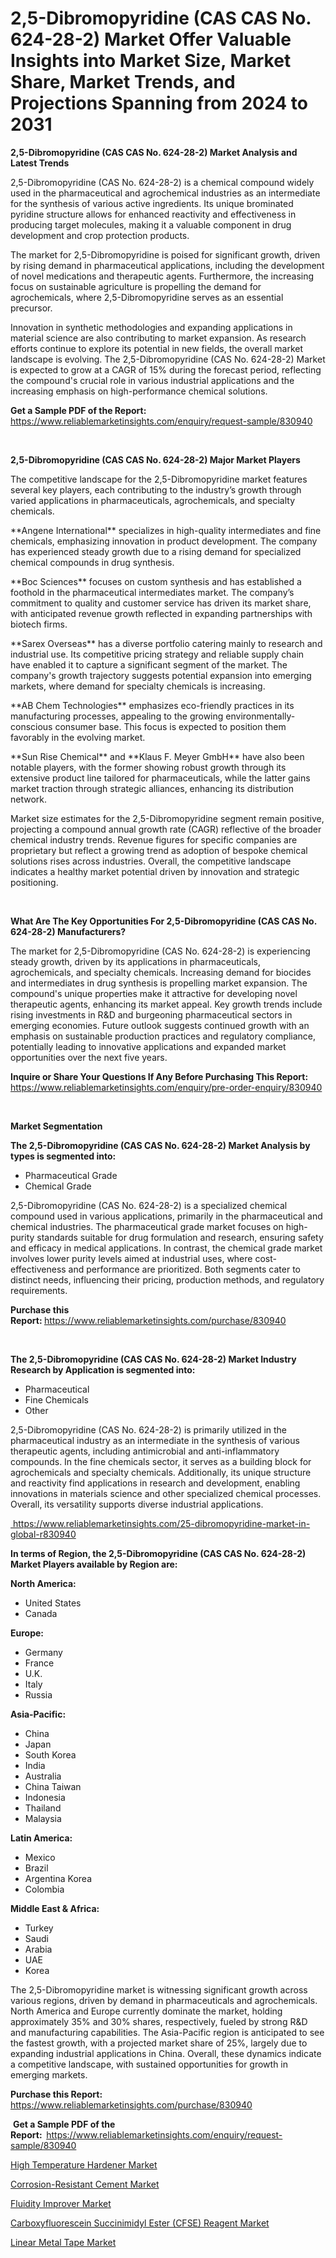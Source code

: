 <p><h1>2,5-Dibromopyridine (CAS CAS No. 624-28-2) Market Offer Valuable Insights into Market Size, Market Share, Market Trends, and Projections Spanning from 2024 to 2031</h1></p><p><strong>2,5-Dibromopyridine (CAS CAS No. 624-28-2) Market Analysis and Latest Trends</strong></p>
<p><p>2,5-Dibromopyridine (CAS No. 624-28-2) is a chemical compound widely used in the pharmaceutical and agrochemical industries as an intermediate for the synthesis of various active ingredients. Its unique brominated pyridine structure allows for enhanced reactivity and effectiveness in producing target molecules, making it a valuable component in drug development and crop protection products.</p><p>The market for 2,5-Dibromopyridine is poised for significant growth, driven by rising demand in pharmaceutical applications, including the development of novel medications and therapeutic agents. Furthermore, the increasing focus on sustainable agriculture is propelling the demand for agrochemicals, where 2,5-Dibromopyridine serves as an essential precursor.</p><p>Innovation in synthetic methodologies and expanding applications in material science are also contributing to market expansion. As research efforts continue to explore its potential in new fields, the overall market landscape is evolving. The 2,5-Dibromopyridine (CAS No. 624-28-2) Market is expected to grow at a CAGR of 15% during the forecast period, reflecting the compound's crucial role in various industrial applications and the increasing emphasis on high-performance chemical solutions.</p></p>
<p><strong>Get a Sample PDF of the Report:&nbsp;</strong> <a href="https://www.reliablemarketinsights.com/enquiry/request-sample/830940?utm_campaign=1288&utm_medium=2&utm_source=Github&utm_content=ia&utm_term=13102024&utm_id=25-dibromopyridine-cas-cas-no-624-28-2">https://www.reliablemarketinsights.com/enquiry/request-sample/830940</a></p>
<p>&nbsp;</p>
<p><strong>2,5-Dibromopyridine (CAS CAS No. 624-28-2) Major Market Players</strong></p>
<p><p>The competitive landscape for the 2,5-Dibromopyridine market features several key players, each contributing to the industry’s growth through varied applications in pharmaceuticals, agrochemicals, and specialty chemicals.</p><p>**Angene International** specializes in high-quality intermediates and fine chemicals, emphasizing innovation in product development. The company has experienced steady growth due to a rising demand for specialized chemical compounds in drug synthesis. </p><p>**Boc Sciences** focuses on custom synthesis and has established a foothold in the pharmaceutical intermediates market. The company’s commitment to quality and customer service has driven its market share, with anticipated revenue growth reflected in expanding partnerships with biotech firms.</p><p>**Sarex Overseas** has a diverse portfolio catering mainly to research and industrial use. Its competitive pricing strategy and reliable supply chain have enabled it to capture a significant segment of the market. The company's growth trajectory suggests potential expansion into emerging markets, where demand for specialty chemicals is increasing.</p><p>**AB Chem Technologies** emphasizes eco-friendly practices in its manufacturing processes, appealing to the growing environmentally-conscious consumer base. This focus is expected to position them favorably in the evolving market.</p><p>**Sun Rise Chemical** and **Klaus F. Meyer GmbH** have also been notable players, with the former showing robust growth through its extensive product line tailored for pharmaceuticals, while the latter gains market traction through strategic alliances, enhancing its distribution network.</p><p>Market size estimates for the 2,5-Dibromopyridine segment remain positive, projecting a compound annual growth rate (CAGR) reflective of the broader chemical industry trends. Revenue figures for specific companies are proprietary but reflect a growing trend as adoption of bespoke chemical solutions rises across industries. Overall, the competitive landscape indicates a healthy market potential driven by innovation and strategic positioning.</p></p>
<p>&nbsp;</p>
<p><strong>What Are The Key Opportunities For 2,5-Dibromopyridine (CAS CAS No. 624-28-2) Manufacturers?</strong></p>
<p><p>The market for 2,5-Dibromopyridine (CAS No. 624-28-2) is experiencing steady growth, driven by its applications in pharmaceuticals, agrochemicals, and specialty chemicals. Increasing demand for biocides and intermediates in drug synthesis is propelling market expansion. The compound's unique properties make it attractive for developing novel therapeutic agents, enhancing its market appeal. Key growth trends include rising investments in R&D and burgeoning pharmaceutical sectors in emerging economies. Future outlook suggests continued growth with an emphasis on sustainable production practices and regulatory compliance, potentially leading to innovative applications and expanded market opportunities over the next five years.</p></p>
<p><strong>Inquire or Share Your Questions If Any Before Purchasing This Report:</strong> <a href="https://www.reliablemarketinsights.com/enquiry/pre-order-enquiry/830940?utm_campaign=1288&utm_medium=2&utm_source=Github&utm_content=ia&utm_term=13102024&utm_id=25-dibromopyridine-cas-cas-no-624-28-2">https://www.reliablemarketinsights.com/enquiry/pre-order-enquiry/830940</a></p>
<p>&nbsp;</p>
<p><strong>Market Segmentation</strong></p>
<p><strong>The 2,5-Dibromopyridine (CAS CAS No. 624-28-2) Market Analysis by types is segmented into:</strong></p>
<p><ul><li>Pharmaceutical Grade</li><li>Chemical Grade</li></ul></p>
<p><p>2,5-Dibromopyridine (CAS No. 624-28-2) is a specialized chemical compound used in various applications, primarily in the pharmaceutical and chemical industries. The pharmaceutical grade market focuses on high-purity standards suitable for drug formulation and research, ensuring safety and efficacy in medical applications. In contrast, the chemical grade market involves lower purity levels aimed at industrial uses, where cost-effectiveness and performance are prioritized. Both segments cater to distinct needs, influencing their pricing, production methods, and regulatory requirements.</p></p>
<p><strong>Purchase this Report:&nbsp;</strong><a href="https://www.reliablemarketinsights.com/purchase/830940?utm_campaign=1288&utm_medium=2&utm_source=Github&utm_content=ia&utm_term=13102024&utm_id=25-dibromopyridine-cas-cas-no-624-28-2">https://www.reliablemarketinsights.com/purchase/830940</a></p>
<p>&nbsp;</p>
<p><strong>The 2,5-Dibromopyridine (CAS CAS No. 624-28-2) Market Industry Research by Application is segmented into:</strong></p>
<p><ul><li>Pharmaceutical</li><li>Fine Chemicals</li><li>Other</li></ul></p>
<p><p>2,5-Dibromopyridine (CAS No. 624-28-2) is primarily utilized in the pharmaceutical industry as an intermediate in the synthesis of various therapeutic agents, including antimicrobial and anti-inflammatory compounds. In the fine chemicals sector, it serves as a building block for agrochemicals and specialty chemicals. Additionally, its unique structure and reactivity find applications in research and development, enabling innovations in materials science and other specialized chemical processes. Overall, its versatility supports diverse industrial applications.</p></p>
<p><a href="https://www.reliablemarketinsights.com/25-dibromopyridine-market-in-global-r830940?utm_campaign=1288&utm_medium=2&utm_source=Github&utm_content=ia&utm_term=13102024&utm_id=25-dibromopyridine-cas-cas-no-624-28-2">&nbsp;https://www.reliablemarketinsights.com/25-dibromopyridine-market-in-global-r830940</a></p>
<p><strong>In terms of Region, the 2,5-Dibromopyridine (CAS CAS No. 624-28-2) Market Players available by Region are:</strong></p>
<p>
    <p> <strong> North America: </strong>
        <ul>
            <li>United States</li>
            <li>Canada</li>
        </ul>
        </p> 
    <p> <strong> Europe: </strong>
        <ul>
            <li>Germany</li>
            <li>France</li>
            <li>U.K.</li>
            <li>Italy</li>
            <li>Russia</li>
        </ul>
        </p> 
    <p> <strong> Asia-Pacific: </strong>
        <ul>
            <li>China</li>
            <li>Japan</li>
            <li>South Korea</li>
            <li>India</li>
            <li>Australia</li>
            <li>China Taiwan</li>
            <li>Indonesia</li>
            <li>Thailand</li>
            <li>Malaysia</li>
        </ul>
        </p> 
    <p> <strong> Latin America: </strong>
        <ul>
            <li>Mexico</li>
            <li>Brazil</li>
            <li>Argentina Korea</li>
            <li>Colombia</li>
        </ul>
        </p> 
    <p> <strong> Middle East & Africa: </strong>
        <ul>
            <li>Turkey</li>
            <li>Saudi</li>
            <li>Arabia</li>
            <li>UAE</li>
            <li>Korea</li>
        </ul>
    </p>
    </p>
<p><p>The 2,5-Dibromopyridine market is witnessing significant growth across various regions, driven by demand in pharmaceuticals and agrochemicals. North America and Europe currently dominate the market, holding approximately 35% and 30% shares, respectively, fueled by strong R&D and manufacturing capabilities. The Asia-Pacific region is anticipated to see the fastest growth, with a projected market share of 25%, largely due to expanding industrial applications in China. Overall, these dynamics indicate a competitive landscape, with sustained opportunities for growth in emerging markets.</p></p>
<p><strong>Purchase this Report: </strong><a href="https://www.reliablemarketinsights.com/purchase/830940?utm_campaign=1288&utm_medium=2&utm_source=Github&utm_content=ia&utm_term=13102024&utm_id=25-dibromopyridine-cas-cas-no-624-28-2">https://www.reliablemarketinsights.com/purchase/830940</a></p>
<p>&nbsp;<strong>Get a Sample PDF of the Report:&nbsp;&nbsp;</strong><a href="https://www.reliablemarketinsights.com/enquiry/request-sample/830940?utm_campaign=1288&utm_medium=2&utm_source=Github&utm_content=ia&utm_term=13102024&utm_id=25-dibromopyridine-cas-cas-no-624-28-2">https://www.reliablemarketinsights.com/enquiry/request-sample/830940</a></p>
<p><strong></strong></p>
<p><p><a href="https://www.linkedin.com/pulse/high-temperature-hardener-market-growth-outlook-from-awsfc?utm_campaign=1288&utm_medium=2&utm_source=Github&utm_content=ia&utm_term=13102024&utm_id=25-dibromopyridine-cas-cas-no-624-28-2">High Temperature Hardener Market</a></p><p><a href="https://www.linkedin.com/pulse/global-corrosion-resistant-cement-market-trends-insights-3rdnc?utm_campaign=1288&utm_medium=2&utm_source=Github&utm_content=ia&utm_term=13102024&utm_id=25-dibromopyridine-cas-cas-no-624-28-2">Corrosion-Resistant Cement Market</a></p><p><a href="https://www.linkedin.com/pulse/insights-fluidity-improver-market-players-size-geographical-9axlc?utm_campaign=1288&utm_medium=2&utm_source=Github&utm_content=ia&utm_term=13102024&utm_id=25-dibromopyridine-cas-cas-no-624-28-2">Fluidity Improver Market</a></p><p><a href="https://www.linkedin.com/pulse/opportunities-challenges-carboxyfluorescein-succinimidyl-2oqcc?utm_campaign=1288&utm_medium=2&utm_source=Github&utm_content=ia&utm_term=13102024&utm_id=25-dibromopyridine-cas-cas-no-624-28-2">Carboxyfluorescein Succinimidyl Ester (CFSE) Reagent Market</a></p><p><a href="https://www.linkedin.com/pulse/consumer-behavior-shifts-linear-metal-tape-market-demand-analysis-vuetf?utm_campaign=1288&utm_medium=2&utm_source=Github&utm_content=ia&utm_term=13102024&utm_id=25-dibromopyridine-cas-cas-no-624-28-2">Linear Metal Tape Market</a></p></p>